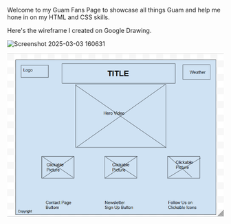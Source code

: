 Welcome to my Guam Fans Page to showcase all things Guam and help me hone in on my HTML and CSS skills.

Here's the wireframe I created on Google Drawing.

![Screenshot 2025-03-03 160631](https://github.com/user-attachments/assets/1e0df99a-c893-401a-9d5f-077f39818456)


![Description](images/wireframe.png?raw=true)